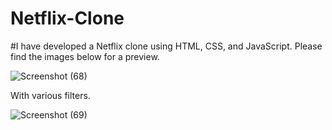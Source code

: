 # Netflix-Clone

#I have developed a Netflix clone using HTML, CSS, and JavaScript. Please find the images below for a preview.

![Screenshot (68)](https://github.com/sharvari-mangale/Netflix-Clone/assets/88763391/b2c884b5-0391-42ec-b8f0-d0e2df81c443)

With various filters.

![Screenshot (69)](https://github.com/sharvari-mangale/Netflix-Clone/assets/88763391/78a9e625-5ee2-4ffc-b501-2e1dc97bc79b)

